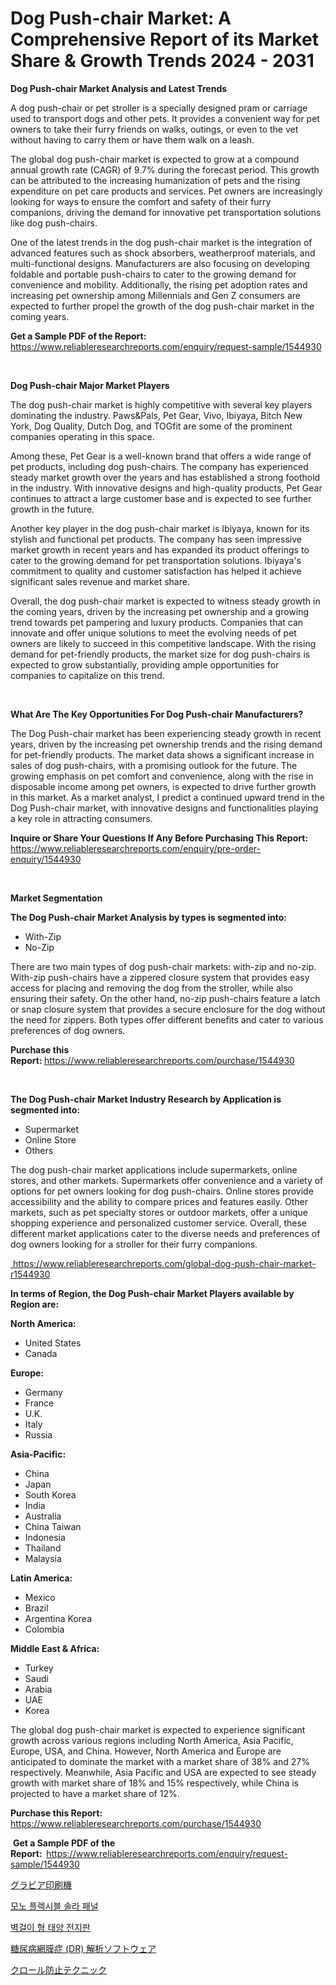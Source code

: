 <p><h1>Dog Push-chair Market: A Comprehensive Report of its Market Share & Growth Trends 2024 - 2031</h1></p><p><strong>Dog Push-chair Market Analysis and Latest Trends</strong></p>
<p><p>A dog push-chair or pet stroller is a specially designed pram or carriage used to transport dogs and other pets. It provides a convenient way for pet owners to take their furry friends on walks, outings, or even to the vet without having to carry them or have them walk on a leash.</p><p>The global dog push-chair market is expected to grow at a compound annual growth rate (CAGR) of 9.7% during the forecast period. This growth can be attributed to the increasing humanization of pets and the rising expenditure on pet care products and services. Pet owners are increasingly looking for ways to ensure the comfort and safety of their furry companions, driving the demand for innovative pet transportation solutions like dog push-chairs.</p><p>One of the latest trends in the dog push-chair market is the integration of advanced features such as shock absorbers, weatherproof materials, and multi-functional designs. Manufacturers are also focusing on developing foldable and portable push-chairs to cater to the growing demand for convenience and mobility. Additionally, the rising pet adoption rates and increasing pet ownership among Millennials and Gen Z consumers are expected to further propel the growth of the dog push-chair market in the coming years.</p></p>
<p><strong>Get a Sample PDF of the Report:&nbsp;</strong> <a href="https://www.reliableresearchreports.com/enquiry/request-sample/1544930">https://www.reliableresearchreports.com/enquiry/request-sample/1544930</a></p>
<p>&nbsp;</p>
<p><strong>Dog Push-chair Major Market Players</strong></p>
<p><p>The dog push-chair market is highly competitive with several key players dominating the industry. Paws&Pals, Pet Gear, Vivo, Ibiyaya, Bitch New York, Dog Quality, Dutch Dog, and TOGfit are some of the prominent companies operating in this space.</p><p>Among these, Pet Gear is a well-known brand that offers a wide range of pet products, including dog push-chairs. The company has experienced steady market growth over the years and has established a strong foothold in the industry. With innovative designs and high-quality products, Pet Gear continues to attract a large customer base and is expected to see further growth in the future.</p><p>Another key player in the dog push-chair market is Ibiyaya, known for its stylish and functional pet products. The company has seen impressive market growth in recent years and has expanded its product offerings to cater to the growing demand for pet transportation solutions. Ibiyaya's commitment to quality and customer satisfaction has helped it achieve significant sales revenue and market share.</p><p>Overall, the dog push-chair market is expected to witness steady growth in the coming years, driven by the increasing pet ownership and a growing trend towards pet pampering and luxury products. Companies that can innovate and offer unique solutions to meet the evolving needs of pet owners are likely to succeed in this competitive landscape. With the rising demand for pet-friendly products, the market size for dog push-chairs is expected to grow substantially, providing ample opportunities for companies to capitalize on this trend.</p></p>
<p>&nbsp;</p>
<p><strong>What Are The Key Opportunities For Dog Push-chair Manufacturers?</strong></p>
<p><p>The Dog Push-chair market has been experiencing steady growth in recent years, driven by the increasing pet ownership trends and the rising demand for pet-friendly products. The market data shows a significant increase in sales of dog push-chairs, with a promising outlook for the future. The growing emphasis on pet comfort and convenience, along with the rise in disposable income among pet owners, is expected to drive further growth in this market. As a market analyst, I predict a continued upward trend in the Dog Push-chair market, with innovative designs and functionalities playing a key role in attracting consumers.</p></p>
<p><strong>Inquire or Share Your Questions If Any Before Purchasing This Report:</strong> <a href="https://www.reliableresearchreports.com/enquiry/pre-order-enquiry/1544930">https://www.reliableresearchreports.com/enquiry/pre-order-enquiry/1544930</a></p>
<p>&nbsp;</p>
<p><strong>Market Segmentation</strong></p>
<p><strong>The Dog Push-chair Market Analysis by types is segmented into:</strong></p>
<p><ul><li>With-Zip</li><li>No-Zip</li></ul></p>
<p><p>There are two main types of dog push-chair markets: with-zip and no-zip. With-zip push-chairs have a zippered closure system that provides easy access for placing and removing the dog from the stroller, while also ensuring their safety. On the other hand, no-zip push-chairs feature a latch or snap closure system that provides a secure enclosure for the dog without the need for zippers. Both types offer different benefits and cater to various preferences of dog owners.</p></p>
<p><strong>Purchase this Report:&nbsp;</strong><a href="https://www.reliableresearchreports.com/purchase/1544930">https://www.reliableresearchreports.com/purchase/1544930</a></p>
<p>&nbsp;</p>
<p><strong>The Dog Push-chair Market Industry Research by Application is segmented into:</strong></p>
<p><ul><li>Supermarket</li><li>Online Store</li><li>Others</li></ul></p>
<p><p>The dog push-chair market applications include supermarkets, online stores, and other markets. Supermarkets offer convenience and a variety of options for pet owners looking for dog push-chairs. Online stores provide accessibility and the ability to compare prices and features easily. Other markets, such as pet specialty stores or outdoor markets, offer a unique shopping experience and personalized customer service. Overall, these different market applications cater to the diverse needs and preferences of dog owners looking for a stroller for their furry companions.</p></p>
<p><a href="https://www.reliableresearchreports.com/global-dog-push-chair-market-r1544930">&nbsp;https://www.reliableresearchreports.com/global-dog-push-chair-market-r1544930</a></p>
<p><strong>In terms of Region, the Dog Push-chair Market Players available by Region are:</strong></p>
<p>
    <p> <strong> North America: </strong>
        <ul>
            <li>United States</li>
            <li>Canada</li>
        </ul>
        </p> 
    <p> <strong> Europe: </strong>
        <ul>
            <li>Germany</li>
            <li>France</li>
            <li>U.K.</li>
            <li>Italy</li>
            <li>Russia</li>
        </ul>
        </p> 
    <p> <strong> Asia-Pacific: </strong>
        <ul>
            <li>China</li>
            <li>Japan</li>
            <li>South Korea</li>
            <li>India</li>
            <li>Australia</li>
            <li>China Taiwan</li>
            <li>Indonesia</li>
            <li>Thailand</li>
            <li>Malaysia</li>
        </ul>
        </p> 
    <p> <strong> Latin America: </strong>
        <ul>
            <li>Mexico</li>
            <li>Brazil</li>
            <li>Argentina Korea</li>
            <li>Colombia</li>
        </ul>
        </p> 
    <p> <strong> Middle East & Africa: </strong>
        <ul>
            <li>Turkey</li>
            <li>Saudi</li>
            <li>Arabia</li>
            <li>UAE</li>
            <li>Korea</li>
        </ul>
    </p>
    </p>
<p><p>The global dog push-chair market is expected to experience significant growth across various regions including North America, Asia Pacific, Europe, USA, and China. However, North America and Europe are anticipated to dominate the market with a market share of 38% and 27% respectively. Meanwhile, Asia Pacific and USA are expected to see steady growth with market share of 18% and 15% respectively, while China is projected to have a market share of 12%.</p></p>
<p><strong>Purchase this Report: </strong><a href="https://www.reliableresearchreports.com/purchase/1544930">https://www.reliableresearchreports.com/purchase/1544930</a></p>
<p>&nbsp;<strong>Get a Sample PDF of the Report:&nbsp;&nbsp;</strong><a href="https://www.reliableresearchreports.com/enquiry/request-sample/1544930">https://www.reliableresearchreports.com/enquiry/request-sample/1544930</a></p>
<p><strong></strong></p>
<p><p><a href="https://github.com/DayanaRunolfsdottir/Market-Research-Report-List-1/blob/main/6865881145014.md">グラビア印刷機</a></p><p><a href="https://github.com/mpodehpw07370073/Market-Research-Report-List-2/blob/main/5155920153018.md">모노 플렉시블 솔라 패널</a></p><p><a href="https://github.com/TobyKub4685/Market-Research-Report-List-2/blob/main/3251724153019.md">벽걸이 형 태양 전지판</a></p><p><a href="https://medium.com/@thchukest8q/2024%E5%B9%B4%E3%81%8B%E3%82%892031%E5%B9%B4%E3%81%BE%E3%81%A7%E3%81%AB-%E3%81%AEcagr%E3%81%A7%E6%8B%A1%E5%A4%A7%E3%81%97%E3%81%A6%E3%81%84%E3%82%8B%E7%B3%96%E5%B0%BF%E7%97%85%E7%B6%B2%E8%86%9C%E7%97%87-dr-%E5%88%86%E6%9E%90%E3%82%BD%E3%83%95%E3%83%88%E3%82%A6%E3%82%A7%E3%82%A2%E5%B8%82%E5%A0%B4%E3%81%AE%E8%A6%8F%E6%A8%A1%E3%81%AB%E9%96%A2%E3%81%99%E3%82%8B%E6%B4%9E%E5%AF%9F-2cbfc67f7b1d">糖尿病網膜症 (DR) 解析ソフトウェア</a></p><p><a href="https://medium.com/@saplakhanom821/%E3%82%A2%E3%83%B3%E3%83%81%E3%82%AF%E3%83%AD%E3%83%BC%E3%83%AA%E3%83%B3%E3%82%B0%E6%8A%80%E8%A1%93%E3%81%AE%E5%B8%82%E5%A0%B4%E5%B1%95%E6%9C%9B%E3%81%8A%E3%82%88%E3%81%B32024%E5%B9%B4%E3%81%8B%E3%82%892031%E5%B9%B4%E3%81%BE%E3%81%A7%E3%81%AE%E4%BA%88%E6%B8%AC-a30f3aa8190e">クロール防止テクニック</a></p></p>
